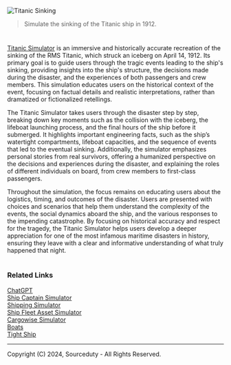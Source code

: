 ![Titanic Sinking](https://github.com/user-attachments/assets/e69fc0c1-fde1-42fb-8aa4-6ae7ca205f90)

> Simulate the sinking of the Titanic ship in 1912.

#

[Titanic Simulator](https://chatgpt.com/g/g-opmhXKTWc-titanic-simulator) is an immersive and historically accurate recreation of the sinking of the RMS Titanic, which struck an iceberg on April 14, 1912. Its primary goal is to guide users through the tragic events leading to the ship's sinking, providing insights into the ship's structure, the decisions made during the disaster, and the experiences of both passengers and crew members. This simulation educates users on the historical context of the event, focusing on factual details and realistic interpretations, rather than dramatized or fictionalized retellings.

The Titanic Simulator takes users through the disaster step by step, breaking down key moments such as the collision with the iceberg, the lifeboat launching process, and the final hours of the ship before it submerged. It highlights important engineering facts, such as the ship’s watertight compartments, lifeboat capacities, and the sequence of events that led to the eventual sinking. Additionally, the simulator emphasizes personal stories from real survivors, offering a humanized perspective on the decisions and experiences during the disaster, and explaining the roles of different individuals on board, from crew members to first-class passengers.

Throughout the simulation, the focus remains on educating users about the logistics, timing, and outcomes of the disaster. Users are presented with choices and scenarios that help them understand the complexity of the events, the social dynamics aboard the ship, and the various responses to the impending catastrophe. By focusing on historical accuracy and respect for the tragedy, the Titanic Simulator helps users develop a deeper appreciation for one of the most infamous maritime disasters in history, ensuring they leave with a clear and informative understanding of what truly happened that night.

#
### Related Links

[ChatGPT]()
<br>
[Ship Captain Simulator](https://github.com/sourceduty/Ship_Captain_Simulator)
<br>
[Shipping Simulator](https://github.com/sourceduty/Shipping_Simulator)
<br>
[Ship Fleet Asset Simulator](https://github.com/sourceduty/Ship_Fleet-Asset_Simulator)
<br>
[Cargowise Simulator](https://github.com/sourceduty/Cargowise_Simulator)
<br>
[Boats](https://github.com/sourceduty/Boats)
<br>
[Tight Ship](https://github.com/sourceduty/Tight_Ship)

***
Copyright (C) 2024, Sourceduty - All Rights Reserved.
